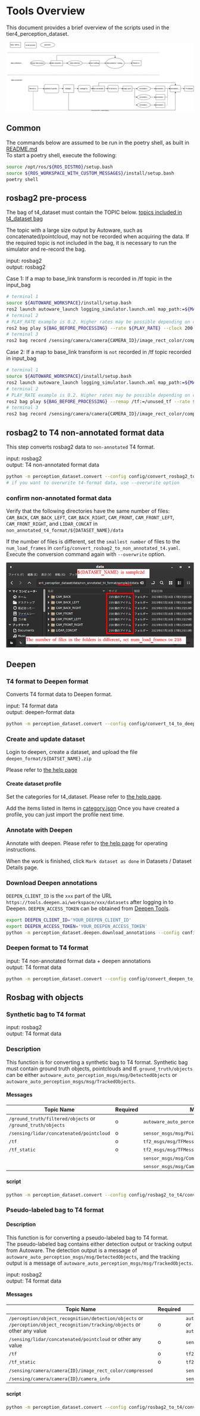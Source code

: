 # Tools Overview

This document provides a brief overview of the scripts used in the tier4_perception_dataset.

![data_collection_conversion](data_collection_conversion.drawio.svg)

## Common

The commands below are assumed to be run in the poetry shell, as built in [README.md](../README.md)  
To start a poetry shell, execute the following:

```bash
source /opt/ros/${ROS_DISTRO}/setup.bash
source ${ROS_WORKSPACE_WITH_CUSTOM_MESSAGES}/install/setup.bash
poetry shell
```

## rosbag2 pre-process

The bag of t4_dataset must contain the TOPIC below.
[topics included in t4_dataset bag](t4_format_3d_detailed.md#input-bag)

The topic with a large size output by Autoware, such as concatenated/pointcloud, may not be recorded when acquiring the data.
If the required topic is not included in the bag, it is necessary to run the simulator and re-record the bag.

input: rosbag2  
output: rosbag2

Case 1: If a map to base_link transform is recorded in /tf topic in the input_bag

```bash
# terminal 1
source ${AUTOWARE_WORKSPACE}/install/setup.bash
ros2 launch autoware_launch logging_simulator.launch.xml map_path:=${MAP_PATH} vehicle_model:=${VEHICLE_MODEL} vehicle_id:=${VEHICLE_ID} sensor_model:=${SENSOR_MODEL} vehicle:=true sensing:=true perception:=false planning:=false control:=false map:=true localization:=false rviz:=true
# terminal 2
# PLAY_RATE example is 0.2. Higher rates may be possible depending on computer processing power. remap recorded /tf
ros2 bag play ${BAG_BEFORE_PROCESSING} --rate ${PLAY_RATE} --clock 200
# terminal 3
ros2 bag record /sensing/camera/camera{CAMERA_ID}/image_rect_color/compressed /sensing/camera/camera{CAMERA_ID}/camera_info /sensing/gnss/{GNSS_VENDOR}/fix_velocity /sensing/gnss/{GNSS_VENDOR}/nav_sat_fix /sensing/gnss/{GNSS_VENDOR}/navpvt /sensing/imu/{IMU_VENDOR}/imu_raw /sensing/lidar/{LIDAR_POSITION}/{LIDAR_VENDOR}_packets /sensing/lidar/concatenated/pointcloud /sensing/radar/{RADAR_POSITION}/objects_raw /{VEHICLE_NAME}/from_can_bus /tf /tf_static /localization/kinematic_state /vehicle/status/velocity_status -o ${BAG_AFTER_PROCESSING} --use-sim-time
```

Case 2: If a map to base_link transform is `not` recorded in /tf topic recorded in input_bag

```bash
# terminal 1
source ${AUTOWARE_WORKSPACE}/install/setup.bash
ros2 launch autoware_launch logging_simulator.launch.xml map_path:=${MAP_PATH} vehicle_model:=${VEHICLE_MODEL} vehicle_id:=${VEHICLE_ID} sensor_model:=${SENSOR_MODEL} vehicle:=true sensing:=true perception:=false planning:=false control:=false map:=true localization:=true rviz:=true
# terminal 2
# PLAY_RATE example is 0.2. Higher rates may be possible depending on computer processing power. remap recorded /tf
ros2 bag play ${BAG_BEFORE_PROCESSING} --remap /tf:=/unused_tf --rate ${PLAY_RATE} --clock 200
# terminal 3
ros2 bag record /sensing/camera/camera{CAMERA_ID}/image_rect_color/compressed /sensing/camera/camera{CAMERA_ID}/camera_info /sensing/gnss/{GNSS_VENDOR}/fix_velocity /sensing/gnss/{GNSS_VENDOR}/nav_sat_fix /sensing/gnss/{GNSS_VENDOR}/navpvt /sensing/imu/{IMU_VENDOR}/imu_raw /sensing/lidar/{LIDAR_POSITION}/{LIDAR_VENDOR}_packets /sensing/lidar/concatenated/pointcloud /sensing/radar/{RADAR_POSITION}/objects_raw /{VEHICLE_NAME}/from_can_bus /tf /tf_static /localization/kinematic_state /vehicle/status/velocity_status -o ${BAG_AFTER_PROCESSING} --use-sim-time
```

## rosbag2 to T4 non-annotated format data

This step converts rosbag2 data to `non-annotated` T4 format.

input: rosbag2  
output: T4 non-annotated format data

```bash
python -m perception_dataset.convert --config config/convert_rosbag2_to_non_annotated_t4_sample.yaml
# if you want to overwrite t4-format data, use --overwrite option
```

### confirm non-annotated format data

Verify that the following directories have the same number of files:
`CAM_BACK`, `CAM_BACK_LEFT`, `CAM_BACK_RIGHT`, `CAM_FRONT`, `CAM_FRONT_LEFT`, `CAM_FRONT_RIGHT`, and `LIDAR_CONCAT` in `non_annotated_t4_format/${DATASET_NAME}/data`

If the number of files is different, set the `smallest number` of files to the `num_load_frames` in `config/convert_rosbag2_to_non_annotated_t4.yaml`.
Execute the conversion command again with `--overwrite` option.

![confirm_non_annotated_format](./confirm_non_annotated_format.png)

## Deepen

### T4 format to Deepen format

Converts T4 format data to Deepen format.

input: T4 format data  
output: deepen-format data

```bash
python -m perception_dataset.convert --config config/convert_t4_to_deepen_sample.yaml
```

### Create and update dataset

Login to deepen, create a dataset, and upload the file `deepen_format/${DATSET_NAME}.zip`

Please refer to [the help page](https://help.deepen.ai/deepen-ai-enterprise/data-management/project-setup-and-data-import)

#### Create dataset profile

Set the categories for t4_dataset.
Please refer to [the help page](https://help.deepen.ai/deepen-ai-enterprise/data-management/adding-categories-and-attributes).

Add the items listed in Items in [category.json](t4_format_3d_detailed.md#categoryjson)
Once you have created a profile, you can just import the profile next time.

### Annotate with Deepen

Annotate with deepen.
Please refer to [the help page](https://help.deepen.ai/deepen-ai-enterprise/data-management/adding-categories-and-attributes) for operating instructions.

When the work is finished, click `Mark dataset as done` in Datasets / Dataset Details page.

### Download Deepen annotations

`DEEPEN_CLIENT_ID` is the `xxx` part of the URL `https://tools.deepen.ai/workspace/xxx/datasets` after logging in to Deepen.
`DEEPEN_ACCESS_TOKEN` can be obtained from [Deepen Tools](https://tools.deepen.ai/workspace/xxx/developer/tokens/developers).

```bash
export DEEPEN_CLIENT_ID='YOUR_DEEPEN_CLIENT_ID'
export DEEPEN_ACCESS_TOKEN='YOUR_DEEPEN_ACCESS_TOKEN'
python -m perception_dataset.deepen.download_annotations --config config/convert_deepen_to_t4_sample.yaml
```

### Deepen format to T4 format

input: T4 non-annotated format data + deepen annotations  
output: T4 format data

```bash
python -m perception_dataset.convert --config config/convert_deepen_to_t4_sample.yaml
```

## Rosbag with objects

### Synthetic bag to T4 format

input: rosbag2  
output: T4 format data

### Description

This function is for converting a synthetic bag to T4 format.
Synthetic bag must contain ground truth objects, pointclouds and tf.
`ground_truth/objects` can be either `autoware_auto_perception_msgs/msg/DetectedObjects` or `autoware_auto_perception_msgs/msg/TrackedObjects`.

#### Messages

| Topic Name                                                  | Required | Message Type                                        |
| ----------------------------------------------------------- | -------- | --------------------------------------------------- |
| `/ground_truth/filtered/objects` or `/ground_truth/objects` | o        | `autoware_auto_perception_msgs/msg/DetectedObjects` |
| `/sensing/lidar/concatenated/pointcloud`                    | o        | `sensor_msgs/msg/PointCloud2`                       |
| `/tf`                                                       | o        | `tf2_msgs/msg/TFMessage`                            |
| `/tf_static`                                                | o        | `tf2_msgs/msg/TFMessage`                            |
|                                                             |          | `sensor_msgs/msg/CompressedImage`                   |
|                                                             |          | `sensor_msgs/msg/CameraInfo`                        |

#### script

```bash
python -m perception_dataset.convert --config config/rosbag2_to_t4/convert_synthetic_data.yaml
```

### Pseudo-labeled bag to T4 format

#### Description

This function is for converting a pseudo-labeled bag to T4 format.  
The pseudo-labeled bag contains either detection output or tracking output from Autoware. The detection output is a message of `autoware_auto_perception_msgs/msg/DetectedObjects`, and the tracking output is a message of `autoware_auto_perception_msgs/msg/TrackedObjects`.

input: rosbag2  
output: T4 format data

#### Messages

| Topic Name                                                                                                                 | Required | Message Type                                                                                              |
| -------------------------------------------------------------------------------------------------------------------------- | -------- | --------------------------------------------------------------------------------------------------------- |
| `/perception/object_recognition/detection/objects` or `/perception/object_recognition/tracking/objects` or other any value | o        | `autoware_auto_perception_msgs/msg/TrackedObjects` or `autoware_auto_perception_msgs/msg/DetectedObjects` |
| `/sensing/lidar/concatenated/pointcloud` or other any value                                                                | o        | `sensor_msgs/msg/PointCloud2`                                                                             |
| `/tf`                                                                                                                      | o        | `tf2_msgs/msg/TFMessage`                                                                                  |
| `/tf_static`                                                                                                               | o        | `tf2_msgs/msg/TFMessage`                                                                                  |
| `/sensing/camera/camera{ID}/image_rect_color/compressed`                                                                   |          | `sensor_msgs/msg/CompressedImage`                                                                         |
| `/sensing/camera/camera{ID}/camera_info`                                                                                   |          | `sensor_msgs/msg/CameraInfo`                                                                              |

#### script

```bash
python -m perception_dataset.convert --config config/rosbag2_to_t4/convert_pseudolabel_lidar.yaml
```
